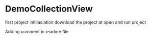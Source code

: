 # DemoCollectionView
first project initilasiation
download the project 
at open and run project

Adding comment in readme file
